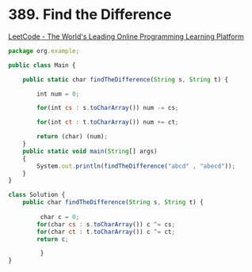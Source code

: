 # 389. Find the Difference

[LeetCode - The World's Leading Online Programming Learning Platform](https://leetcode.com/problems/find-the-difference/description/)

```jsx
package org.example;

public class Main {

    public static char findTheDifference(String s, String t) {

        int num = 0;

        for(int cs : s.toCharArray()) num -= cs;

        for(int ct : t.toCharArray()) num += ct;

        return (char) (num);
    }
    public static void main(String[] args)
    {
        System.out.println(findTheDifference("abcd" , "abecd"));
    }
}
```

```jsx
class Solution {
    public char findTheDifference(String s, String t) {
        
         char c = 0;
        for(char cs : s.toCharArray()) c ^= cs;
        for(char ct : t.toCharArray()) c ^= ct;
        return c;

         }
}
```